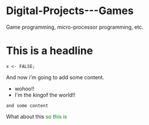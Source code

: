 Digital-Projects---Games
========================

Game programming, micro-processor programming, etc.

# This is a headline

```{r, echo=FALSE}
x <- FALSE;
```

And now i'm going to add some content.
* wohoo!!
* I'm the kingof the world!!

`and some content`

What about this
<span style="color:green"> so this is </span>






